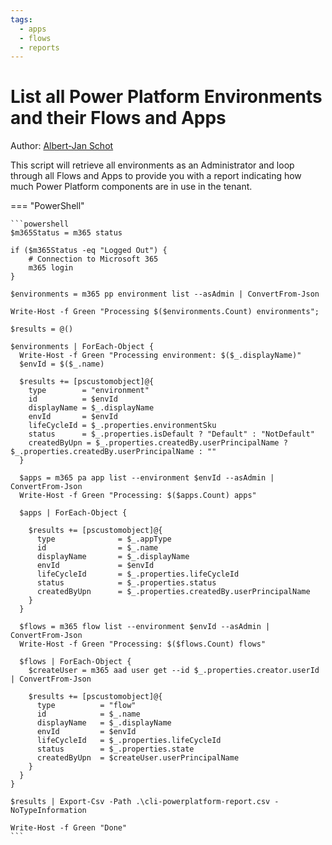```yaml
---
tags:  
  - apps
  - flows
  - reports
---
```


# List all Power Platform Environments and their Flows and Apps

Author: [Albert-Jan Schot](https://www.cloudappie.nl/power-platform-tenant-reporting-cli-microsoft-365/)

This script will retrieve all environments as an Administrator and loop through all Flows and Apps to provide you with a report indicating how much Power Platform components are in use in the tenant.

=== "PowerShell"

    ```powershell
    $m365Status = m365 status

    if ($m365Status -eq "Logged Out") {
        # Connection to Microsoft 365
        m365 login
    }

    $environments = m365 pp environment list --asAdmin | ConvertFrom-Json

    Write-Host -f Green "Processing $($environments.Count) environments";

    $results = @()

    $environments | ForEach-Object {
      Write-Host -f Green "Processing environment: $($_.displayName)"
      $envId = $($_.name)

      $results += [pscustomobject]@{
        type        = "environment"
        id          = $envId
        displayName = $_.displayName
        envId       = $envId
        lifeCycleId = $_.properties.environmentSku
        status      = $_.properties.isDefault ? "Default" : "NotDefault"
        createdByUpn = $_.properties.createdBy.userPrincipalName ? $_.properties.createdBy.userPrincipalName : ""
      }

      $apps = m365 pa app list --environment $envId --asAdmin | ConvertFrom-Json
      Write-Host -f Green "Processing: $($apps.Count) apps"

      $apps | ForEach-Object {

        $results += [pscustomobject]@{
          type              = $_.appType
          id                = $_.name
          displayName       = $_.displayName
          envId             = $envId
          lifeCycleId       = $_.properties.lifeCycleId
          status            = $_.properties.status
          createdByUpn      = $_.properties.createdBy.userPrincipalName
        }
      }

      $flows = m365 flow list --environment $envId --asAdmin | ConvertFrom-Json
      Write-Host -f Green "Processing: $($flows.Count) flows"

      $flows | ForEach-Object {
        $createUser = m365 aad user get --id $_.properties.creator.userId | ConvertFrom-Json

        $results += [pscustomobject]@{
          type          = "flow"
          id            = $_.name
          displayName   = $_.displayName
          envId         = $envId
          lifeCycleId   = $_.properties.lifeCycleId
          status        = $_.properties.state
          createdByUpn  = $createUser.userPrincipalName
        }
      }
    }

    $results | Export-Csv -Path .\cli-powerplatform-report.csv -NoTypeInformation

    Write-Host -f Green "Done"
    ```
